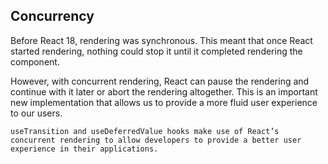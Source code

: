 ## Concurrency

Before React 18, rendering was synchronous. This meant that once React started rendering, nothing could stop it until it completed rendering the component.

However, with concurrent rendering, React can pause the rendering and continue with it later or abort the rendering altogether. This is an important new implementation that allows us to provide a more fluid user experience to our users.

`useTransition and useDeferredValue hooks make use of React’s concurrent rendering to allow developers to provide a better user experience in their applications.`
